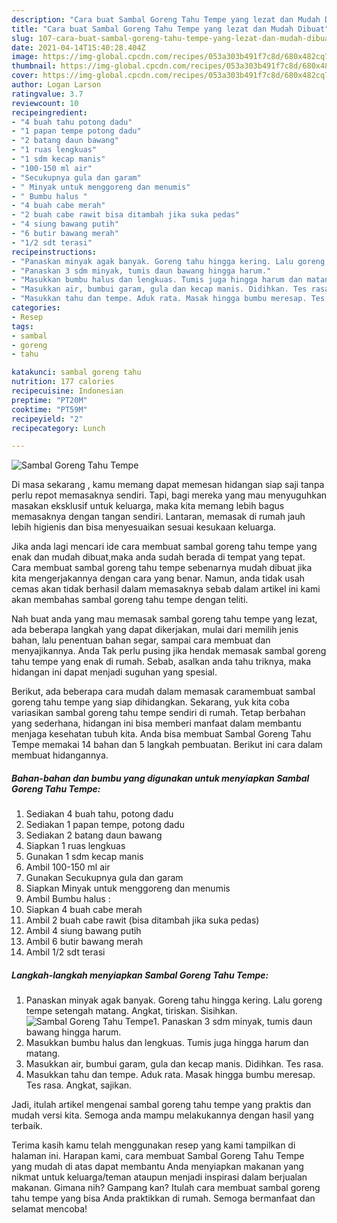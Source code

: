 ```yaml
---
description: "Cara buat Sambal Goreng Tahu Tempe yang lezat dan Mudah Dibuat"
title: "Cara buat Sambal Goreng Tahu Tempe yang lezat dan Mudah Dibuat"
slug: 107-cara-buat-sambal-goreng-tahu-tempe-yang-lezat-dan-mudah-dibuat
date: 2021-04-14T15:40:28.404Z
image: https://img-global.cpcdn.com/recipes/053a303b491f7c8d/680x482cq70/sambal-goreng-tahu-tempe-foto-resep-utama.jpg
thumbnail: https://img-global.cpcdn.com/recipes/053a303b491f7c8d/680x482cq70/sambal-goreng-tahu-tempe-foto-resep-utama.jpg
cover: https://img-global.cpcdn.com/recipes/053a303b491f7c8d/680x482cq70/sambal-goreng-tahu-tempe-foto-resep-utama.jpg
author: Logan Larson
ratingvalue: 3.7
reviewcount: 10
recipeingredient:
- "4 buah tahu potong dadu"
- "1 papan tempe potong dadu"
- "2 batang daun bawang"
- "1 ruas lengkuas"
- "1 sdm kecap manis"
- "100-150 ml air"
- "Secukupnya gula dan garam"
- " Minyak untuk menggoreng dan menumis"
- " Bumbu halus "
- "4 buah cabe merah"
- "2 buah cabe rawit bisa ditambah jika suka pedas"
- "4 siung bawang putih"
- "6 butir bawang merah"
- "1/2 sdt terasi"
recipeinstructions:
- "Panaskan minyak agak banyak. Goreng tahu hingga kering. Lalu goreng tempe setengah matang. Angkat, tiriskan. Sisihkan."
- "Panaskan 3 sdm minyak, tumis daun bawang hingga harum."
- "Masukkan bumbu halus dan lengkuas. Tumis juga hingga harum dan matang."
- "Masukkan air, bumbui garam, gula dan kecap manis. Didihkan. Tes rasa."
- "Masukkan tahu dan tempe. Aduk rata. Masak hingga bumbu meresap. Tes rasa. Angkat, sajikan."
categories:
- Resep
tags:
- sambal
- goreng
- tahu

katakunci: sambal goreng tahu 
nutrition: 177 calories
recipecuisine: Indonesian
preptime: "PT20M"
cooktime: "PT59M"
recipeyield: "2"
recipecategory: Lunch

---
```



![Sambal Goreng Tahu Tempe](https://img-global.cpcdn.com/recipes/053a303b491f7c8d/680x482cq70/sambal-goreng-tahu-tempe-foto-resep-utama.jpg)

Di masa  sekarang , kamu memang dapat memesan hidangan siap saji tanpa perlu repot memasaknya sendiri. Tapi, bagi mereka yang mau menyuguhkan masakan eksklusif untuk keluarga, maka kita memang lebih bagus memasaknya dengan tangan sendiri. Lantaran, memasak di rumah jauh lebih higienis dan bisa menyesuaikan sesuai kesukaan keluarga.

Jika anda lagi mencari ide cara membuat sambal goreng tahu tempe yang enak dan mudah dibuat,maka anda sudah berada di tempat yang tepat. Cara membuat sambal goreng tahu tempe  sebenarnya mudah dibuat jika kita mengerjakannya dengan cara yang benar. Namun, anda tidak usah cemas akan tidak berhasil dalam memasaknya 
sebab dalam artikel ini kami akan membahas sambal goreng tahu tempe dengan teliti.  



Nah buat anda yang mau memasak sambal goreng tahu tempe yang lezat, ada beberapa langkah yang dapat dikerjakan, mulai dari memilih jenis bahan, lalu penentuan bahan segar, sampai cara membuat dan menyajikannya. Anda Tak perlu pusing jika hendak memasak sambal goreng tahu tempe yang enak di rumah. Sebab, asalkan anda  tahu triknya, maka hidangan ini dapat menjadi suguhan yang spesial.

Berikut, ada beberapa cara mudah dalam memasak caramembuat sambal goreng tahu tempe yang siap dihidangkan. Sekarang, yuk kita coba variasikan sambal goreng tahu tempe sendiri di rumah. Tetap berbahan yang sederhana, hidangan ini bisa memberi manfaat dalam membantu menjaga kesehatan tubuh kita. Anda bisa membuat Sambal Goreng Tahu Tempe memakai 14 bahan dan 5 langkah pembuatan. Berikut ini cara dalam membuat hidangannya.

<!--inarticleads1-->

##### Bahan-bahan dan bumbu yang digunakan untuk menyiapkan Sambal Goreng Tahu Tempe:

1. Sediakan 4 buah tahu, potong dadu
1. Sediakan 1 papan tempe, potong dadu
1. Sediakan 2 batang daun bawang
1. Siapkan 1 ruas lengkuas
1. Gunakan 1 sdm kecap manis
1. Ambil 100-150 ml air
1. Gunakan Secukupnya gula dan garam
1. Siapkan  Minyak untuk menggoreng dan menumis
1. Ambil  Bumbu halus :
1. Siapkan 4 buah cabe merah
1. Ambil 2 buah cabe rawit (bisa ditambah jika suka pedas)
1. Ambil 4 siung bawang putih
1. Ambil 6 butir bawang merah
1. Ambil 1/2 sdt terasi




<!--inarticleads2-->

##### Langkah-langkah menyiapkan Sambal Goreng Tahu Tempe:

1. Panaskan minyak agak banyak. Goreng tahu hingga kering. Lalu goreng tempe setengah matang. Angkat, tiriskan. Sisihkan.
<img src="https://img-global.cpcdn.com/steps/433bdd3ac308bfac/160x128cq70/sambal-goreng-tahu-tempe-langkah-memasak-1-foto.jpg" alt="Sambal Goreng Tahu Tempe">1. Panaskan 3 sdm minyak, tumis daun bawang hingga harum.
1. Masukkan bumbu halus dan lengkuas. Tumis juga hingga harum dan matang.
1. Masukkan air, bumbui garam, gula dan kecap manis. Didihkan. Tes rasa.
1. Masukkan tahu dan tempe. Aduk rata. Masak hingga bumbu meresap. Tes rasa. Angkat, sajikan.




Jadi, itulah artikel mengenai  sambal goreng tahu tempe  yang praktis dan mudah versi kita. Semoga anda mampu melakukannya dengan hasil yang terbaik. 

Terima kasih kamu telah menggunakan resep yang kami tampilkan di halaman ini. Harapan kami, cara membuat  Sambal Goreng Tahu Tempe yang mudah di atas dapat membantu Anda menyiapkan makanan yang nikmat untuk keluarga/teman ataupun menjadi inspirasi dalam berjualan makanan. Gimana nih? Gampang kan? Itulah cara membuat sambal goreng tahu tempe yang bisa Anda praktikkan di rumah. Semoga bermanfaat dan selamat mencoba!

